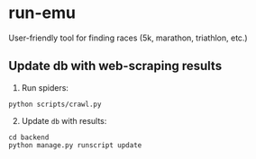# run-emu

User-friendly tool for finding races (5k, marathon, triathlon, etc.)

## Update db with web-scraping results

1. Run spiders:

```
python scripts/crawl.py
```

2. Update `db` with results:

```
cd backend
python manage.py runscript update
```
